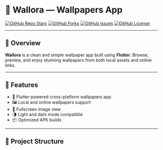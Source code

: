 # 📱 Wallora — Wallpapers App  

[![GitHub Repo Stars](https://img.shields.io/github/stars/HexaGhost-09/wallora-2?style=for-the-badge)](https://github.com/HexaGhost-09/wallora-2/stargazers)
[![GitHub Forks](https://img.shields.io/github/forks/HexaGhost-09/wallora-2?style=for-the-badge)](https://github.com/HexaGhost-09/wallora-2/network/members)
[![GitHub Issues](https://img.shields.io/github/issues/HexaGhost-09/wallora-2?style=for-the-badge)](https://github.com/HexaGhost-09/wallora-2/issues)
[![GitHub License](https://img.shields.io/github/license/HexaGhost-09/wallora-2?style=for-the-badge)](https://github.com/HexaGhost-09/wallora-2/blob/main/LICENSE)

---

## 📸 Overview  

**Wallora** is a clean and simple wallpaper app built using **Flutter**. Browse, preview, and enjoy stunning wallpapers from both local assets and online links.

---

## 🚀 Features  

- 📱 Flutter-powered cross-platform wallpapers app  
- 🖼️ Local and online wallpapers support  
- 📲 Fullscreen image view  
- 🌗 Light and dark mode compatible  
- 📦 Optimized APK builds  

---

## 📂 Project Structure  

